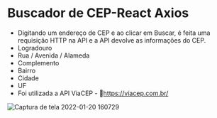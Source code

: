 # Buscador de CEP-React Axios

- Digitando  um endereço de CEP e ao clicar em Buscar, é feita uma requisição HTTP na API e a API devolve as informações do CEP.
- Logradouro
- Rua / Avenida / Alameda
- Complemento
- Bairro
- Cidade
- UF
- Foi utilizada a API ViaCEP - 🔗https://viacep.com.br/


![Captura de tela 2022-01-20 160729](https://user-images.githubusercontent.com/81476932/150405679-efae2903-0458-4d37-a2b2-7dec241a4ae6.png)
